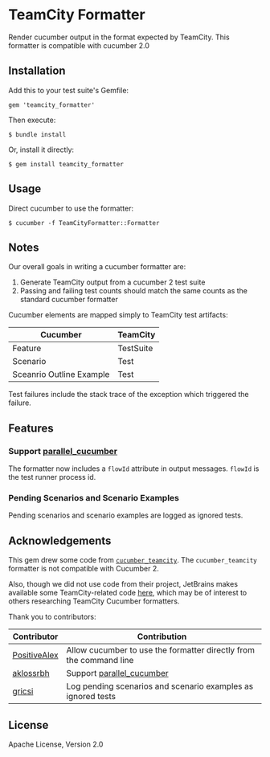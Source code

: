 # TeamCity Formatter

Render cucumber output in the format expected by TeamCity. This formatter is compatible with cucumber 2.0

## Installation

Add this to your test suite's Gemfile:

    gem 'teamcity_formatter'

Then execute:

    $ bundle install

Or, install it directly:

    $ gem install teamcity_formatter

## Usage

Direct cucumber to use the formatter:

    $ cucumber -f TeamCityFormatter::Formatter

## Notes

Our overall goals in writing a cucumber formatter are:

1. Generate TeamCity output from a cucumber 2 test suite
1. Passing and failing test counts should match the same counts as the standard cucumber formatter

Cucumber elements are mapped simply to TeamCity test artifacts:

Cucumber                 | TeamCity
----                     | ---
Feature                  | TestSuite
Scenario                 | Test
Sceanrio Outline Example | Test

Test failures include the stack trace of the exception which triggered the failure.

## Features

### Support [parallel_cucumber](https://rubygems.org/gems/parallel_cucumber)

The formatter now includes a `flowId` attribute in output messages. `flowId` is the test runner process id.

### Pending Scenarios and Scenario Examples

Pending scenarios and scenario examples are logged as ignored tests.

## Acknowledgements

This gem drew some code from [`cucumber_teamcity`](https://github.com/ankurcha/cucumber_teamcity/). The `cucumber_teamcity` formatter is not compatible with Cucumber 2.

Also, though we did not use code from their project, JetBrains makes available some TeamCity-related code [here](https://github.com/JetBrains/intellij-plugins/tree/master/ruby-testing/src/rb/testing/patch/bdd/teamcity), which may be of interest to others researching TeamCity Cucumber formatters.

Thank you to contributors:

Contributor                                     | Contribution
---                                             | ---
[PositiveAlex](https://github.com/PositiveAlex) | Allow cucumber to use the formatter directly from the command line
[aklossrbh](https://github.com/aklossrbh)       | Support [parallel_cucumber](https://rubygems.org/gems/parallel_cucumber)
[gricsi](https://github.com/gricsi)             | Log pending scenarios and scenario examples as ignored tests

## License

Apache License, Version 2.0
